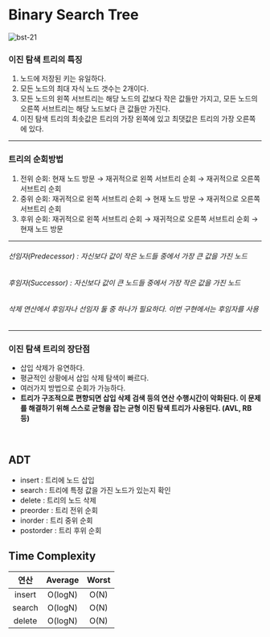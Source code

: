 # Binary Search Tree
![bst-21](https://github.com/toutelajourn6e/Data_Structures/assets/118504009/033fdbfe-e16d-4873-9423-e90efd063f3a)

### 이진 탐색 트리의 특징
1. 노드에 저장된 키는 유일하다.
2. 모든 노드의 최대 자식 노드 갯수는 2개이다.
3. 모든 노드의 왼쪽 서브트리는 해당 노드의 값보다 작은 값들만 가지고, 모든 노드의 오른쪽 서브트리는 해당 노드보다 큰 값들만 가진다.
4. 이진 탐색 트리의 최솟값은 트리의 가장 왼쪽에 있고 최댓값은 트리의 가장 오른쪽에 있다.<br>
- - -
### 트리의 순회방법
1. 전위 순회: 현재 노드 방문 → 재귀적으로 왼쪽 서브트리 순회 → 재귀적으로 오른쪽 서브트리 순회
2. 중위 순회: 재귀적으로 왼쪽 서브트리 순회 → 현재 노드 방문 → 재귀적으로 오른쪽 서브트리 순회
3. 후위 순회: 재귀적으로 왼쪽 서브트리 순회 → 재귀적으로 오른쪽 서브트리 순회 → 현재 노드 방문
- - -
###### 선임자(Predecessor) : 자신보다 값이 작은 노드들 중에서 가장 큰 값을 가진 노드
###### 후임자(Successor) : 자신보다 값이 큰 노드들 중에서 가장 작은 값을 가진 노드
###### 삭제 연산에서 후임자나 선임자 둘 중 하나가 필요하다. 이번 구현에서는 후임자를 사용
- - -
### 이진 탐색 트리의 장단점
* 삽입 삭제가 유연하다.
* 평균적인 상황에서 삽입 삭제 탐색이 빠르다.
* 여러가지 방법으로 순회가 가능하다.
* **트리가 구조적으로 편향되면 삽입 삭제 검색 등의 연산 수행시간이 악화된다. 이 문제를 해결하기 위해 스스로 균형을 잡는 균형 이진 탐색 트리가 사용된다. (AVL, RB 등)**
<br>

## ADT
* insert : 트리에 노드 삽입
* search : 트리에 특정 값을 가진 노드가 있는지 확인
* delete : 트리의 노드 삭제
* preorder : 트리 전위 순회
* inorder : 트리 중위 순회
* postorder : 트리 후위 순회


## Time Complexity

|      연산       | Average | Worst |
|:-------------:|:------:|:------:|
|      insert       |  O(logN)  | O(N) |
|      search       |  O(logN)  | O(N) |
|      delete       |  O(logN)  | O(N) |
